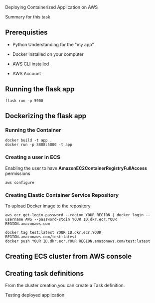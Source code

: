 Deploying Containerized Application on AWS

Summary for this task [](https://drive.google.com/file/d/1BM4ztwi2p7oTxYsjE4_tJdk8FqDf5Lqe/view?usp=sharing)

## Prerequisties
- Python Understanding for the "my app"

- Docker installed on your computer

- AWS CLI installed

- AWS Account

## Running the flask app
```set FLASK_APP='app.py'
flask run -p 5000
```

## Dockerizing the flask app

### Running the Container
```
docker build -t app .
docker run -p 8888:5000 -t app
```
### Creating a user in ECS
Enabling the user to have **AmazonEC2ContainerRegistryFullAccess** permissions

```aws configure ```

### Creating Elastic Container Service Repository
To upload Docker image to the repository

```
aws ecr get-login-password --region YOUR REGION | docker login --username AWS --password-stdin YOUR ID.dkr.ecr.YOUR REGION.amazonaws.com
```

```
docker tag test:latest YOUR ID.dkr.ecr.YOUR REGION.amazonaws.com/test:latest
docker push YOUR ID.dkr.ecr.YOUR REGION.amazonaws.com/test:latest
```

## Creating ECS cluster from AWS console

## Creating task definitions
From the cluster creation,you can create a Task definition.

Testing deployed application

